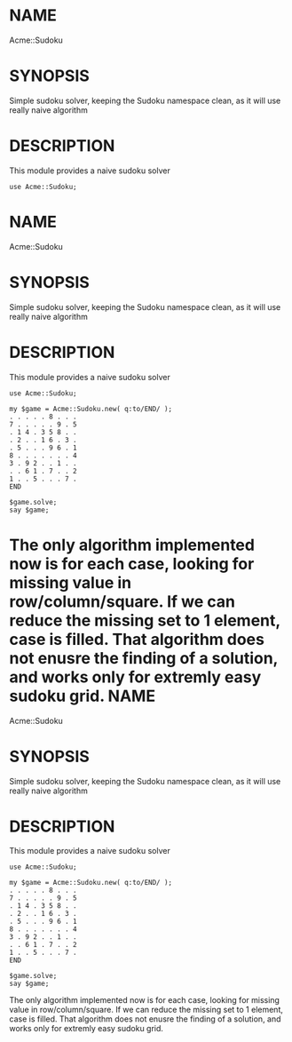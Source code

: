 NAME
====

Acme::Sudoku

SYNOPSIS
========

Simple sudoku solver, keeping the Sudoku namespace clean, as it will use really naive algorithm

DESCRIPTION
===========

This module provides a naive sudoku solver

    use Acme::Sudoku;
NAME
====

Acme::Sudoku

SYNOPSIS
========

Simple sudoku solver, keeping the Sudoku namespace clean, as it will use really naive algorithm

DESCRIPTION
===========

This module provides a naive sudoku solver

    use Acme::Sudoku;

    my $game = Acme::Sudoku.new( q:to/END/ );
    . . . . . 8 . . .
    7 . . . . . 9 . 5
    . 1 4 . 3 5 8 . .
    . 2 . . 1 6 . 3 .
    . 5 . . . 9 6 . 1
    8 . . . . . . . 4
    3 . 9 2 . . 1 . .
    . . 6 1 . 7 . . 2
    1 . . 5 . . . 7 .
    END

    $game.solve;
    say $game;

The only algorithm implemented now is for each case, looking for missing value in row/column/square. If we can reduce the missing set to 1 element, case is filled. That algorithm does not enusre the finding of a solution, and works only for extremly easy sudoku grid.
NAME
====

Acme::Sudoku

SYNOPSIS
========

Simple sudoku solver, keeping the Sudoku namespace clean, as it will use really naive algorithm

DESCRIPTION
===========

This module provides a naive sudoku solver

    use Acme::Sudoku;

    my $game = Acme::Sudoku.new( q:to/END/ );
    . . . . . 8 . . .
    7 . . . . . 9 . 5
    . 1 4 . 3 5 8 . .
    . 2 . . 1 6 . 3 .
    . 5 . . . 9 6 . 1
    8 . . . . . . . 4
    3 . 9 2 . . 1 . .
    . . 6 1 . 7 . . 2
    1 . . 5 . . . 7 .
    END

    $game.solve;
    say $game;

The only algorithm implemented now is for each case, looking for missing value in row/column/square. If we can reduce the missing set to 1 element, case is filled. That algorithm does not enusre the finding of a solution, and works only for extremly easy sudoku grid.
